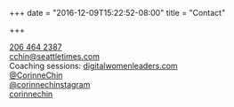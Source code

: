 +++
date = "2016-12-09T15:22:52-08:00"
title = "Contact"

+++
<div class="contactme">
	<a href="tel:206-464-2387">206 464 2387</a>
	<br>
	<a href="mailto:cch%69n@s%65%61tt%6Ce%74%69mes.com">cchin@seattletimes.com</a><br>
  <div class="socialcontact">
    Coaching sessions: 
    <a href="https://www.digitalwomenleaders.com/" target="_blank">digitalwomenleaders.com</a>
  </div>
  <div class="socialcontact">
	<a href="https://twitter.com/corinnechin" target="_blank"><span class="identifier"><i class="fa fa-twitter" aria-hidden="true"></i></span>@CorinneChin</a>
      <br>
      <a href="https://instagram.com/corinnechinstagram" target="_blank"><span class="identifier"><i class="fa fa-instagram" aria-hidden="true"></i></span>@corinnechinstagram</a>
      <br>
      <a href="https://linkedin.com/in/corinnechin" target="_blank"><span class="identifier"><i class="fa fa-linkedin" aria-hidden="true"></i></span>corinnechin</a>
      <br>
  </div>
</div>
